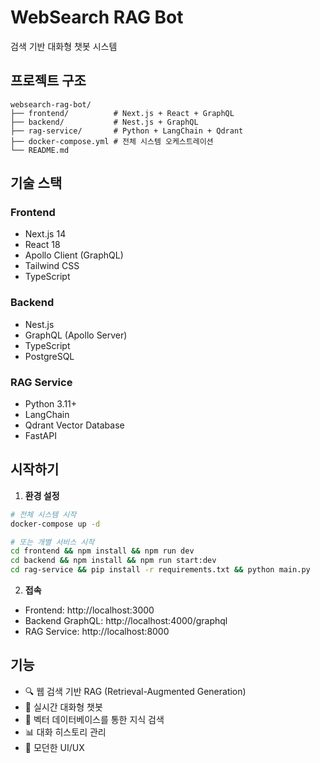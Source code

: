 # WebSearch RAG Bot

검색 기반 대화형 챗봇 시스템

## 프로젝트 구조

```
websearch-rag-bot/
├── frontend/          # Next.js + React + GraphQL
├── backend/           # Nest.js + GraphQL
├── rag-service/       # Python + LangChain + Qdrant
├── docker-compose.yml # 전체 시스템 오케스트레이션
└── README.md
```

## 기술 스택

### Frontend
- Next.js 14
- React 18
- Apollo Client (GraphQL)
- Tailwind CSS
- TypeScript

### Backend
- Nest.js
- GraphQL (Apollo Server)
- TypeScript
- PostgreSQL

### RAG Service
- Python 3.11+
- LangChain
- Qdrant Vector Database
- FastAPI

## 시작하기

1. **환경 설정**
```bash
# 전체 시스템 시작
docker-compose up -d

# 또는 개별 서비스 시작
cd frontend && npm install && npm run dev
cd backend && npm install && npm run start:dev
cd rag-service && pip install -r requirements.txt && python main.py
```

2. **접속**
- Frontend: http://localhost:3000
- Backend GraphQL: http://localhost:4000/graphql
- RAG Service: http://localhost:8000

## 기능

- 🔍 웹 검색 기반 RAG (Retrieval-Augmented Generation)
- 💬 실시간 대화형 챗봇
- 🧠 벡터 데이터베이스를 통한 지식 검색
- 📊 대화 히스토리 관리
- 🎨 모던한 UI/UX
